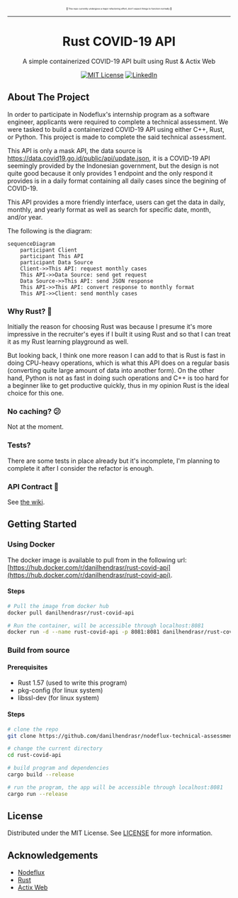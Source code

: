 <p align="center" style="font-size: 5px">
  🚧 This repo currently undergoes a major refactoring effort, don't expect things to function normally 🚧 
</p>

---

<p align="center">
  <h1 align="center">Rust COVID-19 API</h1>

  <p align="center">
    A simple containerized COVID-19 API built using Rust & Actix Web
  </p>
</p>

<div align="center">
  
[![MIT License][license-shield]][license-url]
[![LinkedIn][linkedin-shield]][linkedin-url]
  
</div>

<!-- ABOUT THE PROJECT -->
## About The Project
In order to participate in Nodeflux's internship program as a software engineer, 
applicants were required to complete a technical assessment. We were tasked to build a 
containerized COVID-19 API using either C++, Rust, or Python.
This project is made to complete the said technical assessment. 

This API is only a mask API, the data source is https://data.covid19.go.id/public/api/update.json,
it is a COVID-19 API seemingly provided by the Indonesian government,
but the design is not quite good because it only provides 1 endpoint and 
the only respond it provides is in a daily format containing all daily cases 
since the begining of COVID-19.

This API provides a more friendly interface, users can get the data in daily, monthly, 
and yearly format as well as search for specific date, month, and/or year.

The following is the diagram:
```mermaid
sequenceDiagram
    participant Client
    participant This API
    participant Data Source
    Client->>This API: request monthly cases
    This API->>Data Source: send get request
    Data Source->>This API: send JSON response
    This API->>This API: convert response to monthly format
    This API->>Client: send monthly cases
```

### Why Rust? 🤔
Initially the reason for choosing Rust was because I presume it's 
more impressive in the recruiter's eyes if I built it using Rust 
and so that I can treat it as my Rust learning playground as well.

But looking back, I think one more reason I can add to that is
Rust is fast in doing CPU-heavy operations, which is what this API
does on a regular basis (converting quite large amount
of data into another form). On the other hand, Python is not as fast 
in doing such operations and C++ is too hard for a beginner
like to get productive quickly,
thus in my opinion Rust is the ideal choice for this one.

### No caching? 😕
Not at the moment.

### Tests?
There are some tests in place already but it's incomplete, 
I'm planning to complete it after I consider the refactor is enough. 

### API Contract 📗
See [the wiki](https://github.com/danilhendrasr/rust-covid-api/wiki/%F0%9F%9A%A7-API-Contract-%F0%9F%9A%A7).

<!-- GETTING STARTED -->
## Getting Started
### Using Docker
The docker image is available to pull from in the following url: [https://hub.docker.com/r/danilhendrasr/rust-covid-api](https://hub.docker.com/r/danilhendrasr/rust-covid-api).
#### Steps
```bash
# Pull the image from docker hub
docker pull danilhendrasr/rust-covid-api

# Run the container, will be accessible through localhost:8081
docker run -d --name rust-covid-api -p 8081:8081 danilhendrasr/rust-covid-api
```

### Build from source
#### Prerequisites
- Rust 1.57 (used to write this program)
- pkg-config (for linux system)
- libssl-dev (for linux system)

#### Steps
```bash
# clone the repo
git clone https://github.com/danilhendrasr/nodeflux-technical-assessment rust-covid-api

# change the current directory
cd rust-covid-api

# build program and dependencies
cargo build --release

# run the program, the app will be accessible through localhost:8081
cargo run --release
```

<!-- LICENSE -->
## License

Distributed under the MIT License. See [LICENSE](https://github.com/danilhendrasr/nodeflux-technical-assessment/blob/main/LICENSE) for more information.


<!-- ACKNOWLEDGEMENTS -->
## Acknowledgements
* [Nodeflux](https://nodeflux.io)
* [Rust](https://github.com/rust-lang/rust)
* [Actix Web](https://github.com/rust-lang/rust)



<!-- MARKDOWN LINKS & IMAGES -->
<!-- https://www.markdownguide.org/basic-syntax/#reference-style-links -->
[contributors-shield]: https://img.shields.io/github/contributors/othneildrew/Best-README-Template.svg?style=for-the-badge
[contributors-url]: https://github.com/othneildrew/Best-README-Template/graphs/contributors
[forks-shield]: https://img.shields.io/github/forks/othneildrew/Best-README-Template.svg?style=for-the-badge
[forks-url]: https://github.com/othneildrew/Best-README-Template/network/members
[stars-shield]: https://img.shields.io/github/stars/danilhendrasr/yali4j.svg?style=for-the-badge
[stars-url]: https://github.com/danilhendrasr/yali4j/stargazers
[issues-shield]: https://img.shields.io/github/issues/danilhendrasr/yali4j.svg?style=for-the-badge
[issues-url]: https://github.com/danilhendrasr/yali4j/issues
[license-shield]: https://img.shields.io/github/license/danilhendrasr/yali4j.svg?style=for-the-badge
[license-url]: https://github.com/danilhendrasr/yali4j/blob/main/LICENSE
[linkedin-shield]: https://img.shields.io/badge/-LinkedIn-black.svg?style=for-the-badge&logo=linkedin&colorB=555
[linkedin-url]: https://linkedin.com/in/danilhendrasr
[product-screenshot]: images/screenshot.png
